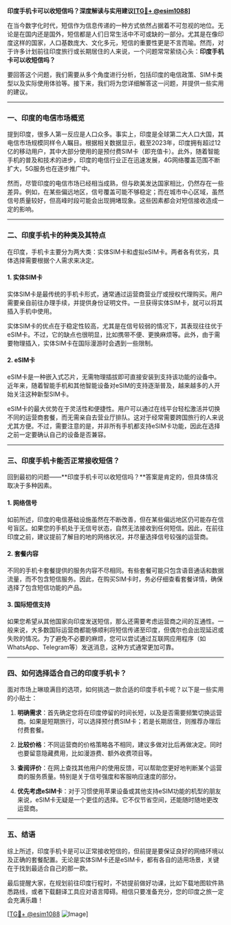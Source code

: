**印度手机卡可以收短信吗？深度解读与实用建议[[TG💪+ @esim1088](https://t.me/s/esim1088)]**

在当今数字化时代，短信作为信息传递的一种方式依然占据着不可忽视的地位。无论是在国内还是国外，短信都是人们日常生活中不可或缺的一部分。尤其是在像印度这样的国家，人口基数庞大、文化多元，短信的重要性更是不言而喻。然而，对于许多计划前往印度旅行或长期居住的人来说，一个问题常常萦绕心头：**印度手机卡可以收短信吗？**

要回答这个问题，我们需要从多个角度进行分析，包括印度的电信政策、SIM卡类型以及实际使用体验等。接下来，我们将为您详细解答这一问题，并提供一些实用的建议。

---

### **一、印度的电信市场概览**

提到印度，很多人第一反应是人口众多。事实上，印度是全球第二大人口大国，其电信市场规模同样令人瞩目。根据相关数据显示，截至2023年，印度拥有超过12亿的移动用户，其中大部分使用的是预付费SIM卡（即充值卡）。此外，随着智能手机的普及和技术的进步，印度的电信行业正在迅速发展，4G网络覆盖范围不断扩大，5G服务也在逐步推广中。

然而，尽管印度的电信市场已经相当成熟，但与欧美发达国家相比，仍然存在一些差异。例如，在某些偏远地区，信号覆盖可能不够稳定；而在城市中心区域，虽然信号质量较好，但高峰时段可能会出现拥堵现象。这些因素都会对短信接收造成一定的影响。

---

### **二、印度手机卡的种类及其特点**

在印度，手机卡主要分为两大类：实体SIM卡和虚拟eSIM卡。两者各有优劣，具体选择需要根据个人需求来决定。

#### **1. 实体SIM卡**
实体SIM卡是最传统的手机卡形式，通常通过运营商营业厅或授权代理购买。用户需要亲自前往办理手续，并提供身份证明文件。一旦获得实体SIM卡，就可以将其插入手机中使用。

实体SIM卡的优点在于稳定性较高，尤其是在信号较弱的情况下，其表现往往优于eSIM卡。不过，它的缺点也很明显，比如携带不便、更换麻烦等。此外，由于需要物理插入，实体SIM卡在国际漫游时会遇到一些限制。

#### **2. eSIM卡**
eSIM卡是一种嵌入式芯片，无需物理插拔即可直接安装到支持该功能的设备中。近年来，随着智能手机和其他智能设备对eSIM的支持逐渐普及，越来越多的人开始关注这种新型SIM卡。

eSIM卡的最大优势在于灵活性和便捷性。用户可以通过在线平台轻松激活并切换不同的运营商套餐，而无需亲自去营业厅排队。这对于经常需要跨国旅行的人来说尤其方便。不过，需要注意的是，并非所有手机都支持eSIM卡功能，因此在选择之前一定要确认自己的设备是否兼容。

---

### **三、印度手机卡能否正常接收短信？**

回到最初的问题——**印度手机卡可以收短信吗？**答案是肯定的，但具体情况取决于多种因素。

#### **1. 网络信号**
如前所述，印度的电信基础设施虽然在不断改善，但在某些偏远地区仍可能存在信号盲区。如果您的手机处于无信号状态，自然无法接收到任何短信。因此，在前往印度之前，建议提前了解目的地的网络状况，并尽量选择信号较强的运营商。

#### **2. 套餐内容**
不同的手机卡套餐提供的服务内容不尽相同。有些套餐可能只包含语音通话和数据流量，而不包含短信服务。因此，在购买SIM卡时，务必仔细查看套餐详情，确保选择了包含短信功能的产品。

#### **3. 国际短信支持**
如果您希望从其他国家向印度发送短信，那么还需要考虑运营商之间的互通性。一般来说，大多数国际运营商都能够顺利将短信传递至印度，但偶尔也会出现延迟或失败的情况。为了避免不必要的麻烦，您可以尝试通过互联网应用程序（如WhatsApp、Telegram等）发送消息，这种方式通常更加可靠。

---

### **四、如何选择适合自己的印度手机卡？**

面对市场上琳琅满目的选项，如何挑选一款合适的印度手机卡呢？以下是一些实用的小贴士：

1. **明确需求**：首先确定您将在印度停留的时间长短，以及是否需要频繁切换运营商。如果是短期旅行，可以选择预付费SIM卡；若是长期居住，则推荐办理后付费套餐。
   
2. **比较价格**：不同运营商的价格策略各不相同，建议多做对比后再做决定。同时也要留意隐藏费用，比如漫游费、额外收费项目等。

3. **查阅评价**：在网上查找其他用户的使用反馈，可以帮助您更好地判断某个运营商的服务质量。特别是关于信号强度和客服响应速度的部分。

4. **优先考虑eSIM卡**：对于习惯使用苹果设备或其他支持eSIM功能的机型的朋友来说，eSIM卡无疑是一个更佳的选择。它不仅节省空间，还能随时随地更改运营商。

---

### **五、结语**

综上所述，印度手机卡是可以正常接收短信的，但前提是要保证良好的网络环境以及正确的套餐配置。无论是实体SIM卡还是eSIM卡，都有各自的适用场景，关键在于找到最适合自己的那一款。

最后提醒大家，在规划前往印度行程时，不妨提前做好功课，比如下载地图软件熟悉路线，或者下载翻译工具应对语言障碍。相信只要准备充分，您的印度之旅一定会充满乐趣！

[[TG💪+ @esim1088](https://t.me/s/esim1088) ![Image](https://i.postimg.cc/4NQfJmqS/Snipaste-2025-05-13-00-14-12.png)]
